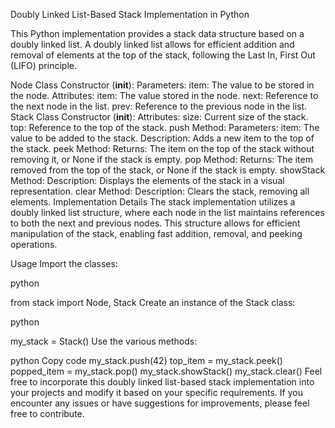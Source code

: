 Doubly Linked List-Based Stack Implementation in Python

This Python implementation provides a stack data structure based on a doubly linked list. A doubly linked list allows for efficient addition and removal of elements at the top of the stack, following the Last In, First Out (LIFO) principle.

Node Class
Constructor (__init__):
Parameters:
item: The value to be stored in the node.
Attributes:
item: The value stored in the node.
next: Reference to the next node in the list.
prev: Reference to the previous node in the list.
Stack Class
Constructor (__init__):
Attributes:
size: Current size of the stack.
top: Reference to the top of the stack.
push Method:
Parameters:
item: The value to be added to the stack.
Description:
Adds a new item to the top of the stack.
peek Method:
Returns:
The item on the top of the stack without removing it, or None if the stack is empty.
pop Method:
Returns:
The item removed from the top of the stack, or None if the stack is empty.
showStack Method:
Description:
Displays the elements of the stack in a visual representation.
clear Method:
Description:
Clears the stack, removing all elements.
Implementation Details
The stack implementation utilizes a doubly linked list structure, where each node in the list maintains references to both the next and previous nodes. This structure allows for efficient manipulation of the stack, enabling fast addition, removal, and peeking operations.

Usage
Import the classes:

python

from stack import Node, Stack
Create an instance of the Stack class:

python

my_stack = Stack()
Use the various methods:

python
Copy code
my_stack.push(42)
top_item = my_stack.peek()
popped_item = my_stack.pop()
my_stack.showStack()
my_stack.clear()
Feel free to incorporate this doubly linked list-based stack implementation into your projects and modify it based on your specific requirements. If you encounter any issues or have suggestions for improvements, please feel free to contribute.
